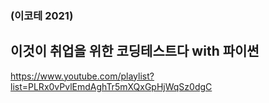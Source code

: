 ### (이코테 2021)
## 이것이 취업을 위한 코딩테스트다 with 파이썬
https://www.youtube.com/playlist?list=PLRx0vPvlEmdAghTr5mXQxGpHjWqSz0dgC